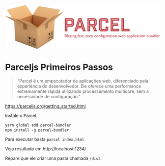 ![](logo-parcel.png)

# Parceljs Primeiros Passos

> "Parcel é um empacotador de aplicações web, diferenciado pela experiência do 
> desenvolvedor. Ele oferece uma performance extremamente rápida utilizando 
> processamento multicore, sem a necessidade de configuração."

https://parceljs.org/getting_started.html

Instale o Parcel.

    yarn global add parcel-bundler
    npm install -g parcel-bundler

Para executar basta `parcel index.html`

Veja resultado em http://localhost:1234/

Repare que ele criar uma pasta chamada `/dist`.
